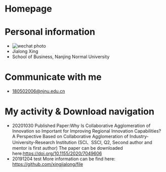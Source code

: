 # Homepage
# Personal information
- ![wechat photo](https://github.com/xingjialong/Homepage/blob/master/wechat-photo.jpg "wechat photo")
- Jialong Xing
- School of Business, Nanjing Normal University

# Communicate with me
- 180502006@njnu.edu.cn

# My activity & Download navigation
- 20201030 Published Paper:Why Is Collaborative Agglomeration of Innovation so Important for Improving Regional Innovation Capabilities? A Perspective Based on Collaborative Agglomeration of Industry-University-Research Institution (SCI、SSCI, Q2, Second author and mentor is first author)
  The paper can be downloaded here:https://doi.org/10.1155/2020/7049606
- 20191204 test
  More information can be find here: https://github.com/xingjialong/file
